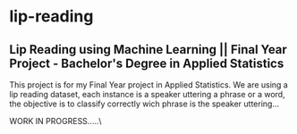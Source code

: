 # lip-reading
## Lip Reading using Machine Learning || Final Year Project - Bachelor's Degree in Applied Statistics

This project is for my Final Year project in Applied Statistics. We are using a lip reading dataset, each instance is a speaker uttering a phrase or a word,
the objective is to classify correctly wich phrase is the speaker uttering...

WORK IN PROGRESS.....\\


